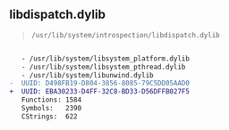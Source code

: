 ## libdispatch.dylib

> `/usr/lib/system/introspection/libdispatch.dylib`

```diff

   - /usr/lib/system/libsystem_platform.dylib
   - /usr/lib/system/libsystem_pthread.dylib
   - /usr/lib/system/libunwind.dylib
-  UUID: D498FB19-D804-3856-8085-79C5DD05AAD0
+  UUID: EBA30233-D4FF-32C8-BD33-D56DFFB027F5
   Functions: 1584
   Symbols:   2390
   CStrings:  622

```
